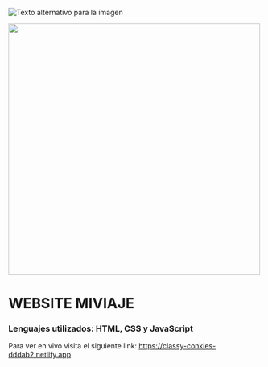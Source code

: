 ![Texto alternativo para la imagen](cap-1.jpg)

<div class="header" aling="center"> 
    <img src="cap-1.jpg" width="500"/>

<h1 aling="center">WEBSITE MIVIAJE</h1>
<h3 aling="center">Lenguajes utilizados: HTML, CSS y JavaScript</h3>


Para ver en vivo visita el siguiente link: https://classy-conkies-dddab2.netlify.app
